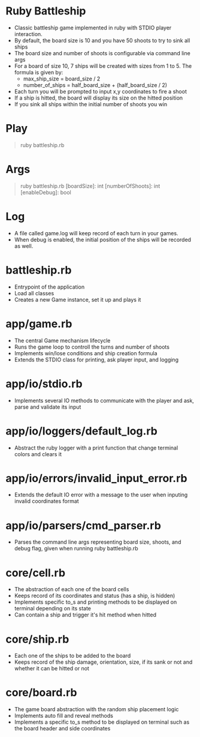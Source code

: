 # Ruby Battleship 

- Classic battleship game implemented in ruby with STDIO player interaction.
- By default, the board size is 10 and you have 50 shoots to try to sink all ships
- The board size and number of shoots is configurable via command line args
- For a board of size 10, 7 ships will be created with sizes from 1 to 5. The formula is given by: 
    - max_ship_size = board_size / 2
    - number_of_ships = half_board_size + (half_board_size / 2)
- Each turn you will be prompted to input x,y coordinates to fire a shoot
- If a ship is hitted, the board will display its size on the hitted position
- If you sink all ships within the initial number of shoots you win

# Play 

> ruby battleship.rb

# Args 

> ruby battleship.rb [boardSize]: int [numberOfShoots]: int [enableDebug]: bool

# Log 

- A file called game.log will keep record of each turn in your games.
- When debug is enabled, the initial position of the ships will be recorded as well.

# battleship.rb

- Entrypoint of the application
- Load all classes
- Creates a new Game instance, set it up and plays it

# app/game.rb

- The central Game mechanism lifecycle
- Runs the game loop to controll the turns and number of shoots
- Implements win/lose conditions and ship creation formula
- Extends the STDIO class for printing, ask player input, and logging

# app/io/stdio.rb

- Implements several IO methods to communicate with the player and ask, parse and validate its input

# app/io/loggers/default_log.rb

- Abstract the ruby logger with a print function that change terminal colors and clears it

# app/io/errors/invalid_input_error.rb 

- Extends the default IO error with a message to the user when inputing invalid coordinates format

# app/io/parsers/cmd_parser.rb

- Parses the command line args representing board size, shoots, and debug flag, given when running ruby battleship.rb 

# core/cell.rb 

- The abstraction of each one of the board cells
- Keeps record of its coordinates and status (has a ship, is hidden)
- Implements specific to_s and printing methods to be displayed on terminal depending on its state
- Can contain a ship and trigger it's hit method when hitted

# core/ship.rb

- Each one of the ships to be added to the board
- Keeps record of the ship damage, orientation, size, if its sank or not and whether it can be hitted or not

# core/board.rb

- The game board abstraction with the random ship placement logic
- Implements auto fill and reveal methods 
- Implements a specific to_s method to be displayed on terminal such as the board header and side coordinates


